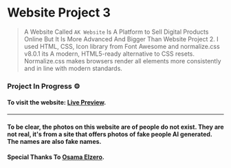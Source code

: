 # Website Project 3

> A Website Called `AK Website` Is A Platform to Sell Digital Products Online But It Is More Advanced And Bigger Than Website Project 2. I used HTML, CSS, Icon library from Font Awesome and normalize.css v8.0.1 its A modern, HTML5-ready alternative to CSS resets. Normalize.css makes browsers render all elements more consistently and in line with modern standards.

### Project In Progress ⚙️

#### To visit the website: [Live Preview](https://omar95-a.github.io/Website-Project-3/).
---
#### To be clear, the photos on this website are of people do not exist. They are not real, it's from a site that offers photos of fake people AI generated. The names are also fake names.

#### Special Thanks To [Osama Elzero](https://elzero.org/category/courses/html-and-css-practice/).

